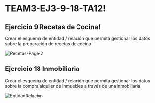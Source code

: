 # TEAM3-EJ3-9-18-TA12!













## Ejercicio 9 Recetas de Cocina!


Crear el esquema de entidad / relación que permita gestionar los datos sobre la preparación de recetas de cocina


![Recetas-Page-2](https://user-images.githubusercontent.com/99056015/164405673-22d1645d-3616-4d1f-8f83-00a18d704418.jpeg)








## Ejercicio 18 Inmobiliaria

Crear el esquema de entidad / relación que permita gestionar los datos sobre la compra/alquiler de inmuebles a través de una inmobiliaria

![EntidadRelacion](https://user-images.githubusercontent.com/71872946/164405189-d414176c-0bde-4321-a326-842c8df2bc65.JPG)
